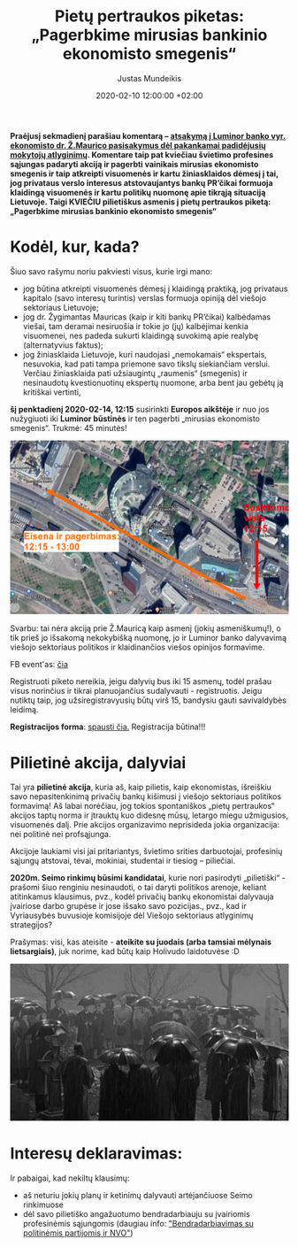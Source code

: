 ﻿---
title:      'Pietų pertraukos piketas: „Pagerbkime mirusias bankinio ekonomisto smegenis“'
date:       2020-02-10 12:00:00 +02:00
author:     Justas Mundeikis
comments:   true
citation:   true
permalink:  /2020/02/10/kvietimas-pietu-pertraukos-piketas
image:      /assets/2020/02/10/banner.jpg
thumbnail:  /assets/2020/02/10/thumb.banner.jpg
categories:
  - Pilietiškumas
tags:
  - Pilietiškumas
  - Viešasis sektorius
  - Pietų piketas
---

**Praėjusį sekmadienį parašiau komentarą – [atsakymą į Luminor banko vyr. ekonomisto dr. Ž.Maurico pasisakymus dėl pakankamai padidėjusių mokytojų atlyginimų](http://lithuanian-economy.net/2020/02/09/banko-prcikas-mauricas-debunked). Komentare taip pat kviečiau švietimo profesines sąjungas padaryti akciją ir pagerbti vainikais mirusias ekonomisto smegenis ir taip atkreipti visuomenės ir kartu žiniasklaidos dėmesį į tai, jog privataus verslo interesus atstovaujantys bankų PR’čikai formuoja klaidingą visuomenės ir kartu politikų nuomonę apie tikrąją situaciją Lietuvoje. Taigi KVIEČIU pilietiškus asmenis į pietų pertraukos piketą: „Pagerbkime mirusias bankinio ekonomisto smegenis“**<!--more-->

# Kodėl, kur, kada?

Šiuo savo rašymu noriu pakviesti visus, kurie irgi mano:

* jog būtina atkreipti visuomenės dėmesį į klaidingą praktiką, jog privataus kapitalo (savo interesų turintis) verslas formuoja opiniją dėl viešojo sektoriaus Lietuvoje;
* jog dr. Žygimantas Mauricas (kaip ir kiti bankų PR’čikai) kalbėdamas viešai, tam deramai nesiruošia ir tokie jo (jų) kalbėjimai kenkia visuomenei, nes padeda sukurti klaidingą suvokimą apie realybę (alternatyvius faktus);
* jog žiniasklaida Lietuvoje, kuri naudojasi „nemokamais“ ekspertais, nesuvokia, kad pati tampa priemone savo tikslų siekiančiam verslui. Verčiau žiniasklaida pati užsiaugintų „raumenis“ (smegenis) ir nesinaudotų kvestionuotinų ekspertų nuomone, arba bent jau gebėtų ją kritiškai vertinti,

**šį penktadienį 2020-02-14, 12:15** susirinkti **Europos aikštėje** ir nuo jos nužygiuoti iki **Luminor būstinės** ir ten pagerbti „mirusias ekonomisto smegenis“. Trukmė: 45 minutės!

![](/assets/2020/02/10/maps.png)

Svarbu: tai nėra akciją prie Ž.Mauricą kaip asmenį (jokių asmeniškumų!), o tik prieš jo išsakomą nekokybišką nuomonę, jo ir Luminor banko dalyvavimą viešojo sektoriaus politikos ir klaidinančios viešos opinijos formavime.

FB event'as: [čia](https://www.facebook.com/events/174444200493880/)

Registruoti piketo nereikia, jeigu dalyvių bus iki 15 asmenų, todėl prašau visus norinčius ir tikrai planuojančius sudalyvauti - registruotis. Jeigu nutiktų taip, jog užsiregistravyusių būtų virš 15, bandysiu gauti savivaldybės leidimą.

**Registracijos forma**: [spausti čia.](https://forms.gle/isUGHq2AJ5ZaCb7M6) Registracija būtina!!!

# Pilietinė akcija, dalyviai

Tai yra **pilietinė akcija**, kuria aš, kaip pilietis, kaip ekonomistas, išreiškiu savo nepasitenkinimą privačių bankų kišimusi į viešojo sektoriaus politikos formavimą!  Aš labai norėčiau, jog tokios spontaniškos „pietų pertraukos“ akcijos taptų norma ir įtrauktų kuo didesnę mūsų, letargo miegu užmigusios, visuomenės dalį. Prie akcijos organizavimo neprisideda jokia organizacija: nei politinė nei profsąjunga.

Akcijoje laukiami visi jai pritariantys, švietimo srities darbuotojai, profesinių sąjungų atstovai, tėvai, mokiniai, studentai ir tiesiog – piliečiai.

**2020m. Seimo rinkimų būsimi kandidatai**, kurie nori pasirodyti „pilietiški“ - prašomi šiuo renginiu nesinaudoti, o tai daryti politikos arenoje, keliant atitinkamus klausimus, pvz., kodėl privačių bankų ekonomistai dalyvauja įvairiose darbo grupėse ir jose išsako savo pozicijas., pvz., kad ir Vyriausybės buvusioje komisijoje dėl Viešojo sektoriaus atlyginimų strategijos?

Prašymas: visi, kas ateisite - **ateikite su juodais (arba tamsiai mėlynais lietsargiais)**, juk norime, kad būtų kaip Holivudo laidotuvėse :D

![](/assets/2020/02/10/maxresdefault.jpg)

# Interesų deklaravimas:

Ir pabaigai, kad nekiltų klausimų:
* aš neturiu jokių planų ir ketinimų dalyvauti artėjančiuose Seimo rinkimuose
* dėl savo pilietiško angažuotumo bendradarbiauju su įvairiomis profesinėmis sąjungomis (daugiau info: ["Bendradarbiavimas su politinėmis partijomis ir NVO"](http://lithuanian-economy.net/cv/))
